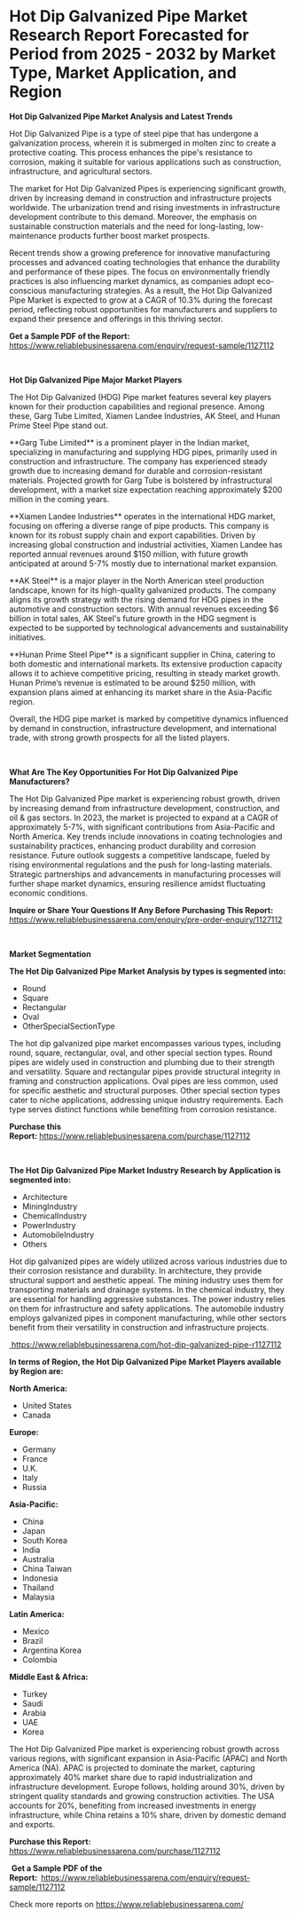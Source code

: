 <p><h1>Hot Dip Galvanized Pipe Market Research Report Forecasted for Period from 2025 -  2032 by Market Type, Market Application, and Region</h1></p><p><strong>Hot Dip Galvanized Pipe Market Analysis and Latest Trends</strong></p>
<p><p>Hot Dip Galvanized Pipe is a type of steel pipe that has undergone a galvanization process, wherein it is submerged in molten zinc to create a protective coating. This process enhances the pipe's resistance to corrosion, making it suitable for various applications such as construction, infrastructure, and agricultural sectors.</p><p>The market for Hot Dip Galvanized Pipes is experiencing significant growth, driven by increasing demand in construction and infrastructure projects worldwide. The urbanization trend and rising investments in infrastructure development contribute to this demand. Moreover, the emphasis on sustainable construction materials and the need for long-lasting, low-maintenance products further boost market prospects.</p><p>Recent trends show a growing preference for innovative manufacturing processes and advanced coating technologies that enhance the durability and performance of these pipes. The focus on environmentally friendly practices is also influencing market dynamics, as companies adopt eco-conscious manufacturing strategies. As a result, the Hot Dip Galvanized Pipe Market is expected to grow at a CAGR of 10.3% during the forecast period, reflecting robust opportunities for manufacturers and suppliers to expand their presence and offerings in this thriving sector.</p></p>
<p><strong>Get a Sample PDF of the Report:&nbsp;</strong> <a href="https://www.reliablebusinessarena.com/enquiry/request-sample/1127112?utm_campaign=3569&utm_medium=2&utm_source=Github&utm_content=ia&utm_term=31032025&utm_id=hot-dip-galvanized-pipe">https://www.reliablebusinessarena.com/enquiry/request-sample/1127112</a></p>
<p>&nbsp;</p>
<p><strong>Hot Dip Galvanized Pipe Major Market Players</strong></p>
<p><p>The Hot Dip Galvanized (HDG) Pipe market features several key players known for their production capabilities and regional presence. Among these, Garg Tube Limited, Xiamen Landee Industries, AK Steel, and Hunan Prime Steel Pipe stand out.</p><p>**Garg Tube Limited** is a prominent player in the Indian market, specializing in manufacturing and supplying HDG pipes, primarily used in construction and infrastructure. The company has experienced steady growth due to increasing demand for durable and corrosion-resistant materials. Projected growth for Garg Tube is bolstered by infrastructural development, with a market size expectation reaching approximately $200 million in the coming years.</p><p>**Xiamen Landee Industries** operates in the international HDG market, focusing on offering a diverse range of pipe products. This company is known for its robust supply chain and export capabilities. Driven by increasing global construction and industrial activities, Xiamen Landee has reported annual revenues around $150 million, with future growth anticipated at around 5-7% mostly due to international market expansion.</p><p>**AK Steel** is a major player in the North American steel production landscape, known for its high-quality galvanized products. The company aligns its growth strategy with the rising demand for HDG pipes in the automotive and construction sectors. With annual revenues exceeding $6 billion in total sales, AK Steel's future growth in the HDG segment is expected to be supported by technological advancements and sustainability initiatives.</p><p>**Hunan Prime Steel Pipe** is a significant supplier in China, catering to both domestic and international markets. Its extensive production capacity allows it to achieve competitive pricing, resulting in steady market growth. Hunan Prime’s revenue is estimated to be around $250 million, with expansion plans aimed at enhancing its market share in the Asia-Pacific region.</p><p>Overall, the HDG pipe market is marked by competitive dynamics influenced by demand in construction, infrastructure development, and international trade, with strong growth prospects for all the listed players.</p></p>
<p>&nbsp;</p>
<p><strong>What Are The Key Opportunities For Hot Dip Galvanized Pipe Manufacturers?</strong></p>
<p><p>The Hot Dip Galvanized Pipe market is experiencing robust growth, driven by increasing demand from infrastructure development, construction, and oil & gas sectors. In 2023, the market is projected to expand at a CAGR of approximately 5-7%, with significant contributions from Asia-Pacific and North America. Key trends include innovations in coating technologies and sustainability practices, enhancing product durability and corrosion resistance. Future outlook suggests a competitive landscape, fueled by rising environmental regulations and the push for long-lasting materials. Strategic partnerships and advancements in manufacturing processes will further shape market dynamics, ensuring resilience amidst fluctuating economic conditions.</p></p>
<p><strong>Inquire or Share Your Questions If Any Before Purchasing This Report:</strong> <a href="https://www.reliablebusinessarena.com/enquiry/pre-order-enquiry/1127112?utm_campaign=3569&utm_medium=2&utm_source=Github&utm_content=ia&utm_term=31032025&utm_id=hot-dip-galvanized-pipe">https://www.reliablebusinessarena.com/enquiry/pre-order-enquiry/1127112</a></p>
<p>&nbsp;</p>
<p><strong>Market Segmentation</strong></p>
<p><strong>The Hot Dip Galvanized Pipe Market Analysis by types is segmented into:</strong></p>
<p><ul><li>Round</li><li>Square</li><li>Rectangular</li><li>Oval</li><li>OtherSpecialSectionType</li></ul></p>
<p><p>The hot dip galvanized pipe market encompasses various types, including round, square, rectangular, oval, and other special section types. Round pipes are widely used in construction and plumbing due to their strength and versatility. Square and rectangular pipes provide structural integrity in framing and construction applications. Oval pipes are less common, used for specific aesthetic and structural purposes. Other special section types cater to niche applications, addressing unique industry requirements. Each type serves distinct functions while benefiting from corrosion resistance.</p></p>
<p><strong>Purchase this Report:&nbsp;</strong><a href="https://www.reliablebusinessarena.com/purchase/1127112?utm_campaign=3569&utm_medium=2&utm_source=Github&utm_content=ia&utm_term=31032025&utm_id=hot-dip-galvanized-pipe">https://www.reliablebusinessarena.com/purchase/1127112</a></p>
<p>&nbsp;</p>
<p><strong>The Hot Dip Galvanized Pipe Market Industry Research by Application is segmented into:</strong></p>
<p><ul><li>Architecture</li><li>MiningIndustry</li><li>ChemicalIndustry</li><li>PowerIndustry</li><li>AutomobileIndustry</li><li>Others</li></ul></p>
<p><p>Hot dip galvanized pipes are widely utilized across various industries due to their corrosion resistance and durability. In architecture, they provide structural support and aesthetic appeal. The mining industry uses them for transporting materials and drainage systems. In the chemical industry, they are essential for handling aggressive substances. The power industry relies on them for infrastructure and safety applications. The automobile industry employs galvanized pipes in component manufacturing, while other sectors benefit from their versatility in construction and infrastructure projects.</p></p>
<p><a href="https://www.reliablebusinessarena.com/hot-dip-galvanized-pipe-r1127112?utm_campaign=3569&utm_medium=2&utm_source=Github&utm_content=ia&utm_term=31032025&utm_id=hot-dip-galvanized-pipe">&nbsp;https://www.reliablebusinessarena.com/hot-dip-galvanized-pipe-r1127112</a></p>
<p><strong>In terms of Region, the Hot Dip Galvanized Pipe Market Players available by Region are:</strong></p>
<p>
    <p> <strong> North America: </strong>
        <ul>
            <li>United States</li>
            <li>Canada</li>
        </ul>
        </p> 
    <p> <strong> Europe: </strong>
        <ul>
            <li>Germany</li>
            <li>France</li>
            <li>U.K.</li>
            <li>Italy</li>
            <li>Russia</li>
        </ul>
        </p> 
    <p> <strong> Asia-Pacific: </strong>
        <ul>
            <li>China</li>
            <li>Japan</li>
            <li>South Korea</li>
            <li>India</li>
            <li>Australia</li>
            <li>China Taiwan</li>
            <li>Indonesia</li>
            <li>Thailand</li>
            <li>Malaysia</li>
        </ul>
        </p> 
    <p> <strong> Latin America: </strong>
        <ul>
            <li>Mexico</li>
            <li>Brazil</li>
            <li>Argentina Korea</li>
            <li>Colombia</li>
        </ul>
        </p> 
    <p> <strong> Middle East & Africa: </strong>
        <ul>
            <li>Turkey</li>
            <li>Saudi</li>
            <li>Arabia</li>
            <li>UAE</li>
            <li>Korea</li>
        </ul>
    </p>
    </p>
<p><p>The Hot Dip Galvanized Pipe market is experiencing robust growth across various regions, with significant expansion in Asia-Pacific (APAC) and North America (NA). APAC is projected to dominate the market, capturing approximately 40% market share due to rapid industrialization and infrastructure development. Europe follows, holding around 30%, driven by stringent quality standards and growing construction activities. The USA accounts for 20%, benefiting from increased investments in energy infrastructure, while China retains a 10% share, driven by domestic demand and exports.</p></p>
<p><strong>Purchase this Report: </strong><a href="https://www.reliablebusinessarena.com/purchase/1127112?utm_campaign=3569&utm_medium=2&utm_source=Github&utm_content=ia&utm_term=31032025&utm_id=hot-dip-galvanized-pipe">https://www.reliablebusinessarena.com/purchase/1127112</a></p>
<p>&nbsp;<strong>Get a Sample PDF of the Report:&nbsp;&nbsp;</strong><a href="https://www.reliablebusinessarena.com/enquiry/request-sample/1127112?utm_campaign=3569&utm_medium=2&utm_source=Github&utm_content=ia&utm_term=31032025&utm_id=hot-dip-galvanized-pipe">https://www.reliablebusinessarena.com/enquiry/request-sample/1127112</a></p>
<p><strong></strong></p>
<p>Check more reports on <a href="https://www.reliablebusinessarena.com/?utm_campaign=3569&utm_medium=2&utm_source=Github&utm_content=ia&utm_term=31032025&utm_id=hot-dip-galvanized-pipe">https://www.reliablebusinessarena.com/</a></p>